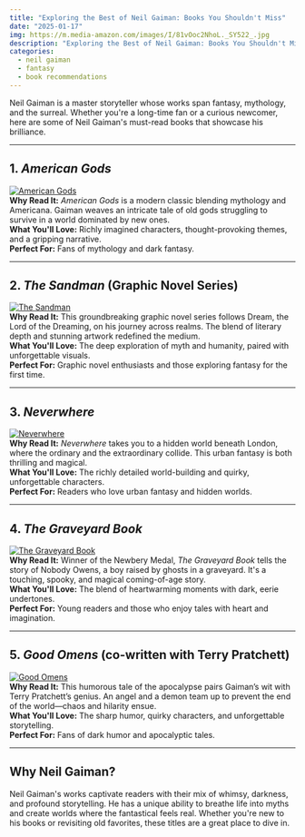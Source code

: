 ```yaml
---
title: "Exploring the Best of Neil Gaiman: Books You Shouldn't Miss"
date: "2025-01-17"
img: https://m.media-amazon.com/images/I/81vOoc2NhoL._SY522_.jpg
description: "Exploring the Best of Neil Gaiman: Books You Shouldn't Miss"
categories: 
  - neil gaiman
  - fantasy
  - book recommendations
---
```


Neil Gaiman is a master storyteller whose works span fantasy, mythology, and the surreal. Whether you're a long-time fan or a curious newcomer, here are some of Neil Gaiman's must-read books that showcase his brilliance.

---

## 1. *American Gods*  
[![American Gods](https://m.media-amazon.com/images/I/81vOoc2NhoL._SY522_.jpg)](https://amzn.to/4g93El3)  
**Why Read It:** *American Gods* is a modern classic blending mythology and Americana. Gaiman weaves an intricate tale of old gods struggling to survive in a world dominated by new ones.  
**What You'll Love:** Richly imagined characters, thought-provoking themes, and a gripping narrative.  
**Perfect For:** Fans of mythology and dark fantasy.

---

## 2. *The Sandman* (Graphic Novel Series)  
[![The Sandman](https://m.media-amazon.com/images/I/81B3W3Fa+bL._SY522_.jpg)](https://amzn.to/4gZ6kD4)  
**Why Read It:** This groundbreaking graphic novel series follows Dream, the Lord of the Dreaming, on his journey across realms. The blend of literary depth and stunning artwork redefined the medium.  
**What You'll Love:** The deep exploration of myth and humanity, paired with unforgettable visuals.  
**Perfect For:** Graphic novel enthusiasts and those exploring fantasy for the first time.

---

## 3. *Neverwhere*  
[![Neverwhere](https://m.media-amazon.com/images/I/81-m2q4ydYL._SY522_.jpg)](https://amzn.to/3E1xHxQ)  
**Why Read It:** *Neverwhere* takes you to a hidden world beneath London, where the ordinary and the extraordinary collide. This urban fantasy is both thrilling and magical.  
**What You'll Love:** The richly detailed world-building and quirky, unforgettable characters.  
**Perfect For:** Readers who love urban fantasy and hidden worlds.

---

## 4. *The Graveyard Book*  
[![The Graveyard Book](https://m.media-amazon.com/images/I/51V2lDZogPL._SY445_SX342_PQ1_.jpg)](https://amzn.to/3CgwAtI)  
**Why Read It:** Winner of the Newbery Medal, *The Graveyard Book* tells the story of Nobody Owens, a boy raised by ghosts in a graveyard. It's a touching, spooky, and magical coming-of-age story.  
**What You'll Love:** The blend of heartwarming moments with dark, eerie undertones.  
**Perfect For:** Young readers and those who enjoy tales with heart and imagination.

---

## 5. *Good Omens* (co-written with Terry Pratchett)  
[![Good Omens](https://m.media-amazon.com/images/I/81pmV9qSSIL._SY522_.jpg)](https://amzn.to/4hnKw45)  
**Why Read It:** This humorous tale of the apocalypse pairs Gaiman’s wit with Terry Pratchett’s genius. An angel and a demon team up to prevent the end of the world—chaos and hilarity ensue.  
**What You'll Love:** The sharp humor, quirky characters, and unforgettable storytelling.  
**Perfect For:** Fans of dark humor and apocalyptic tales.

---

## Why Neil Gaiman?  
Neil Gaiman's works captivate readers with their mix of whimsy, darkness, and profound storytelling. He has a unique ability to breathe life into myths and create worlds where the fantastical feels real. Whether you're new to his books or revisiting old favorites, these titles are a great place to dive in.




